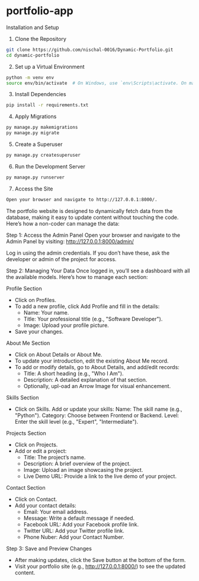 # portfolio-app
Installation and Setup

1. Clone the Repository
```bash
git clone https://github.com/nischal-0016/Dynamic-Portfolio.git
cd dynamic-portfolio
```

2. Set up a Virtual Environment
```bash
python -m venv env
source env/bin/activate  # On Windows, use `env\Scripts\activate. On mac, use `source env/bin/activate

```

3. Install Dependencies
```bash
pip install -r requirements.txt
```

4. Apply Migrations
```bash
py manage.py makemigrations
py manage.py migrate
```

5. Create a Superuser 
``` bash
py manage.py createsuperuser
```

6. Run the Development Server
```bash
py manage.py runserver
```

7. Access the Site 
```bash
Open your browser and navigate to http://127.0.0.1:8000/.
```

The portfolio website is designed to dynamically fetch data from the database, making it easy to update content without touching the code. Here’s how a non-coder can manage the data:

Step 1: Access the Admin Panel
Open your browser and navigate to the Admin Panel by visiting: http://127.0.0.1:8000/admin/

Log in using the admin credentials. If you don’t have these, ask the developer or admin of the project for access.

Step 2: Managing Your Data
Once logged in, you’ll see a dashboard with all the available models. Here’s how to manage each section:

Profile Section
* Click on Profiles.
* To add a new profile, click Add Profile and fill in the details:
    * Name: Your name.
    * Title: Your professional title (e.g.,         "Software Developer").
    * Image: Upload your profile picture.
* Save your changes.

About Me Section
* Click on About Details or About Me.
* To update your introduction, edit the existing About Me record.
* To add or modify details, go to About Details, and add/edit records:
    * Title: A short heading (e.g., "Who I Am").
    * Description: A detailed explanation of that section.
    * Optionally, upl-oad an Arrow Image for visual enhancement.

Skills Section
* Click on Skills.
Add or update your skills:
Name: The skill name (e.g., "Python").
Category: Choose between Frontend or Backend.
Level: Enter the skill level (e.g., "Expert", "Intermediate").

Projects Section
* Click on Projects.
* Add or edit a project:
    * Title: The project’s name.
    * Description: A brief overview of the project.
    * Image: Upload an image showcasing the project.
    * Live Demo URL: Provide a link to the live demo of your project.

Contact Section
* Click on Contact.
* Add your contact details:
    * Email: Your email address.
    * Message: Write a default message if needed.
    * Facebook URL: Add your Facebook profile link.
    * Twitter URL: Add your Twitter profile link.
    * Phone Nuber: Add your Contact Number.

Step 3: Save and Preview Changes
* After making updates, click the Save button at the bottom of the form.
* Visit your portfolio site (e.g., http://127.0.0.1:8000/) to see the updated content.

